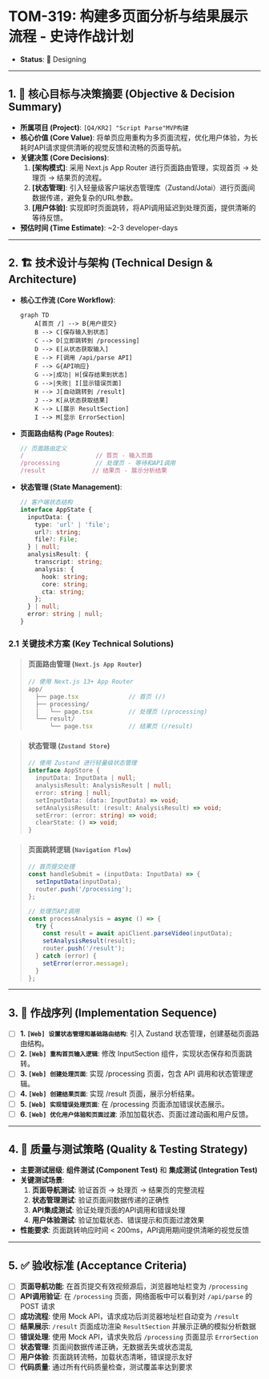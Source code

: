 # TOM-319: 构建多页面分析与结果展示流程 - 史诗作战计划

- **Status**: 🎯 Designing

---

## 1. 🎯 核心目标与决策摘要 (Objective & Decision Summary)

- **所属项目 (Project)**: `[Q4/KR2] "Script Parse"MVP构建`
- **核心价值 (Core Value)**: 将单页应用重构为多页面流程，优化用户体验，为长耗时API请求提供清晰的视觉反馈和流畅的页面导航。
- **关键决策 (Core Decisions)**:
    1. **[架构模式]**: 采用 Next.js App Router 进行页面路由管理，实现首页 → 处理页 → 结果页的流程。
    2. **[状态管理]**: 引入轻量级客户端状态管理库（Zustand/Jotai）进行页面间数据传递，避免复杂的URL参数。
    3. **[用户体验]**: 实现即时页面跳转，将API调用延迟到处理页面，提供清晰的等待反馈。
- **预估时间 (Time Estimate)**: ~2-3 developer-days

---

## 2. 🏗️ 技术设计与架构 (Technical Design & Architecture)

- **核心工作流 (Core Workflow)**:

    ```mermaid
    graph TD
        A[首页 /] --> B{用户提交}
        B --> C[保存输入到状态]
        C --> D[立即跳转到 /processing]
        D --> E[从状态获取输入]
        E --> F[调用 /api/parse API]
        F --> G{API响应}
        G -->|成功| H[保存结果到状态]
        G -->|失败| I[显示错误页面]
        H --> J[自动跳转到 /result]
        J --> K[从状态获取结果]
        K --> L[展示 ResultSection]
        I --> M[显示 ErrorSection]
    ```

- **页面路由结构 (Page Routes)**:

    ```typescript
    // 页面路由定义
    /                    // 首页 - 输入页面
    /processing          // 处理页 - 等待和API调用
    /result             // 结果页 - 展示分析结果
    ```

- **状态管理 (State Management)**:

    ```typescript
    // 客户端状态结构
    interface AppState {
      inputData: {
        type: 'url' | 'file';
        url?: string;
        file?: File;
      } | null;
      analysisResult: {
        transcript: string;
        analysis: {
          hook: string;
          core: string;
          cta: string;
        };
      } | null;
      error: string | null;
    }
    ```

### 2.1 关键技术方案 (Key Technical Solutions)

> #### **页面路由管理 (`Next.js App Router`)**
>
> ```typescript
> // 使用 Next.js 13+ App Router
> app/
>   ├── page.tsx              // 首页 (/)
>   ├── processing/
>   │   └── page.tsx          // 处理页 (/processing)
>   └── result/
>       └── page.tsx          // 结果页 (/result)
> ```

> #### **状态管理 (`Zustand Store`)**
>
> ```typescript
> // 使用 Zustand 进行轻量级状态管理
> interface AppStore {
>   inputData: InputData | null;
>   analysisResult: AnalysisResult | null;
>   error: string | null;
>   setInputData: (data: InputData) => void;
>   setAnalysisResult: (result: AnalysisResult) => void;
>   setError: (error: string) => void;
>   clearState: () => void;
> }
> ```

> #### **页面跳转逻辑 (`Navigation Flow`)**
>
> ```typescript
> // 首页提交处理
> const handleSubmit = (inputData: InputData) => {
>   setInputData(inputData);
>   router.push('/processing');
> };
> 
> // 处理页API调用
> const processAnalysis = async () => {
>   try {
>     const result = await apiClient.parseVideo(inputData);
>     setAnalysisResult(result);
>     router.push('/result');
>   } catch (error) {
>     setError(error.message);
>   }
> };
> ```

---

## 3. 🚀 作战序列 (Implementation Sequence)

- [ ] **1. `[Web] 设置状态管理和基础路由结构`**: 引入 Zustand 状态管理，创建基础页面路由结构。
- [ ] **2. `[Web] 重构首页输入逻辑`**: 修改 InputSection 组件，实现状态保存和页面跳转。
- [ ] **3. `[Web] 创建处理页面`**: 实现 /processing 页面，包含 API 调用和状态管理逻辑。
- [ ] **4. `[Web] 创建结果页面`**: 实现 /result 页面，展示分析结果。
- [ ] **5. `[Web] 实现错误处理页面`**: 在 /processing 页面添加错误状态展示。
- [ ] **6. `[Web] 优化用户体验和页面过渡`**: 添加加载状态、页面过渡动画和用户反馈。

---

## 4. 🧪 质量与测试策略 (Quality & Testing Strategy)

- **主要测试层级**: **组件测试 (Component Test)** 和 **集成测试 (Integration Test)**
- **关键测试场景**:
    1. **页面导航测试**: 验证首页 → 处理页 → 结果页的完整流程
    2. **状态管理测试**: 验证页面间数据传递的正确性
    3. **API集成测试**: 验证处理页面的API调用和错误处理
    4. **用户体验测试**: 验证加载状态、错误提示和页面过渡效果
- **性能要求**: 页面跳转响应时间 < 200ms，API调用期间提供清晰的视觉反馈

---

## 5. ✅ 验收标准 (Acceptance Criteria)

- [ ] **页面导航功能**: 在首页提交有效视频源后，浏览器地址栏变为 `/processing`
- [ ] **API调用验证**: 在 `/processing` 页面，网络面板中可以看到对 `/api/parse` 的 POST 请求
- [ ] **成功流程**: 使用 Mock API，请求成功后浏览器地址栏自动变为 `/result`
- [ ] **结果展示**: `/result` 页面成功渲染 `ResultSection` 并展示正确的模拟分析数据
- [ ] **错误处理**: 使用 Mock API，请求失败后 `/processing` 页面显示 `ErrorSection`
- [ ] **状态管理**: 页面间数据传递正确，无数据丢失或状态混乱
- [ ] **用户体验**: 页面跳转流畅，加载状态清晰，错误提示友好
- [ ] **代码质量**: 通过所有代码质量检查，测试覆盖率达到要求
